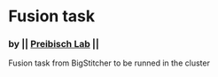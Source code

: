 # Fusion task
### by || [Preibisch Lab](http://preibischlab.mdc-berlin.de) ||

Fusion task from BigStitcher 
to be runned in the cluster
